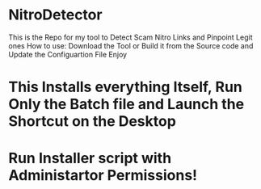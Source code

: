 # NitroDetector
This is the Repo for my tool to Detect Scam Nitro Links and Pinpoint Legit ones
How to use: Download the Tool or Build it from the Source code and Update the Configuartion File
Enjoy

# This Installs everything Itself, Run Only the Batch file and Launch the Shortcut on the Desktop
# Run Installer script with Administartor Permissions!
